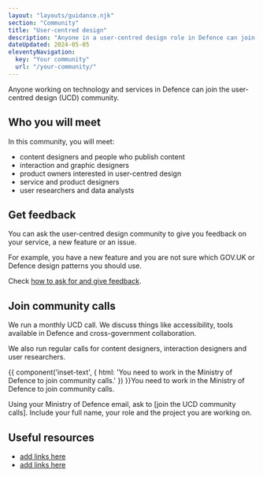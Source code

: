 ```yaml
---
layout: "layouts/guidance.njk"
section: "Community"
title: "User-centred design"
description: "Anyone in a user-centred design role in Defence can join the community. Find out how to get involved."
dateUpdated: 2024-05-05
eleventyNavigation:
  key: "Your community"
  url: "/your-community/"
---
```


Anyone working on technology and services in Defence can join the user-centred design (UCD) community. 

## Who you will meet

In this community, you will meet:

- content designers and people who publish content
- interaction and graphic designers
- product owners interested in user-centred design
- service and product designers
- user researchers and data analysts

## Get feedback

You can ask the user-centred design community to give you feedback on your service, a new feature or an issue. 

For example, you have a new feature and you are not sure which GOV.UK or Defence design patterns you should use. 

Check [how to ask for and give feedback](/your-community/ask-for-and-give-feedback).

## Join community calls

We run a monthly UCD call. We discuss things like accessibility, tools available in Defence and cross-government collaboration.

We also run regular calls for content designers, interaction designers and user researchers. 

{{ component('inset-text', {
  html: 'You need to work in the Ministry of Defence to join community calls.'
}) }}You need to work in the Ministry of Defence to join community calls. 

Using your Ministry of Defence email, ask to [join the UCD community calls]. Include your full name, your role and the project you are working on.

## Useful resources

- [add links here]()
- [add links here]()
